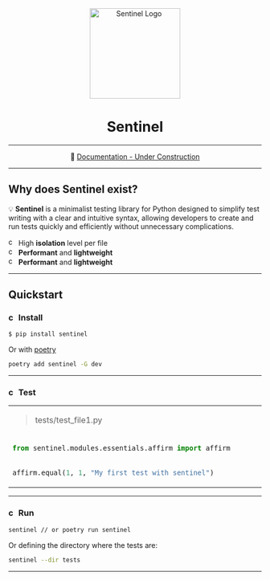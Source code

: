 <div align="center">
<img height="180" alt="Sentinel Logo" src="https://raw.githubusercontent.com/richecr/sentinel/main/.github/assets/readme/logo.png?token=GHSAT0AAAAAACUXVD5PS2OG2TWFS5JTCPQSZWVD4SA">

# Sentinel

---

📘 [Documentation - Under Construction]()

</div>

---

## Why does Sentinel exist?

💡 **Sentinel** is a minimalist testing library for Python designed to simplify test writing with a clear and intuitive syntax, allowing developers to create and run tests quickly and efficiently without unnecessary complications.

</span><img width="16" height="16" alt="check" src="https://raw.githubusercontent.com/richecr/sentinel/c86802a982bebe45ac32c6dc2a42159ae7cc04f7/.github/assets/readme/check.svg?token=A2BPUWMPOQ5JOPYKMTBF2LDG2UIX2"> High **isolation** level per file<br />
</span><img width="16" height="16" alt="check" src="https://raw.githubusercontent.com/richecr/sentinel/c86802a982bebe45ac32c6dc2a42159ae7cc04f7/.github/assets/readme/check.svg?token=A2BPUWMPOQ5JOPYKMTBF2LDG2UIX2"> **Performant** and **lightweight**<br />
</span><img width="16" height="16" alt="check" src="https://raw.githubusercontent.com/richecr/sentinel/c86802a982bebe45ac32c6dc2a42159ae7cc04f7/.github/assets/readme/check.svg?token=A2BPUWMPOQ5JOPYKMTBF2LDG2UIX2"> **Performant** and **lightweight**<br />

---

## Quickstart

### <img width="16" height="16" alt="check" src="https://raw.githubusercontent.com/richecr/sentinel/c86802a982bebe45ac32c6dc2a42159ae7cc04f7/.github/assets/readme/check.svg?token=A2BPUWMPOQ5JOPYKMTBF2LDG2UIX2"> Install


```zsh
$ pip install sentinel
```

Or with [poetry](https://python-poetry.org/docs/)

```zsh
poetry add sentinel -G dev
```

---

### <img width="16" height="16" alt="check" src="https://raw.githubusercontent.com/richecr/sentinel/c86802a982bebe45ac32c6dc2a42159ae7cc04f7/.github/assets/readme/check.svg?token=A2BPUWMPOQ5JOPYKMTBF2LDG2UIX2"> Test

<table>
<tr>
<td>
<blockquote>tests/test_file1.py</blockquote>
</td>
</tr>
<tr>
<td width="1200">

```py
from sentinel.modules.essentials.affirm import affirm


affirm.equal(1, 1, "My first test with sentinel")
```

</td>
</tr>
</table>

---

### <img width="16" height="16" alt="check" src="https://raw.githubusercontent.com/richecr/sentinel/c86802a982bebe45ac32c6dc2a42159ae7cc04f7/.github/assets/readme/check.svg?token=A2BPUWMPOQ5JOPYKMTBF2LDG2UIX2"> Run


```bash
sentinel // or poetry run sentinel
```

Or defining the directory where the tests are:

```bash
sentinel --dir tests
```

---


